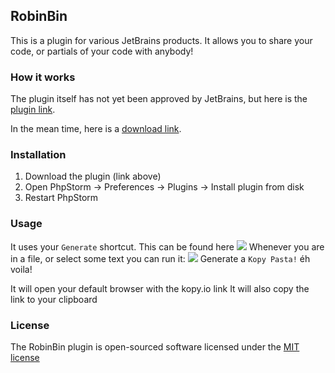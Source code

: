## RobinBin

This is a plugin for various JetBrains products. It allows you to share your code, or partials of your code with anybody!


### How it works

The plugin itself has not yet been approved by JetBrains, but here is the [plugin link](https://plugins.jetbrains.com/plugin/7664).

In the mean time, here is a [download link](http://d.pr/f/1aGcV+).


### Installation

1. Download the plugin (link above)
2. Open PhpStorm -> Preferences -> Plugins -> Install plugin from disk
3. Restart PhpStorm

### Usage 
It uses your `Generate` shortcut. 
This can be found here ![](http://d.pr/i/ptDS+)
Whenever you are in a file, or select some text you can run it:
![](http://d.pr/i/17alw+)
Generate a `Kopy Pasta!` éh voila!

It will open your default browser with the kopy.io link
It will also copy the link to your clipboard

### License

The RobinBin plugin is open-sourced software licensed under the [MIT license](http://opensource.org/licenses/MIT)